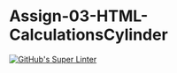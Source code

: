 # Assign-03-HTML-CalculationsCylinder
[![GitHub's Super Linter](https://github.com/ICS20-Programming-NoahS/Assign-03-HTML-CalculationsCylinder/workflows/GitHub's%20Super%20Linter/badge.svg)](https://github.com/ICS20-Programming-NoahS/Assign-03-HTML-CalculationsCylinder/actions)